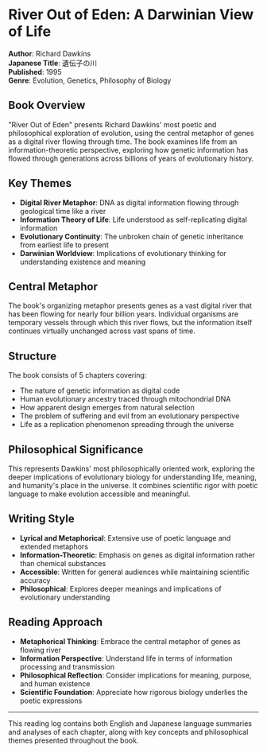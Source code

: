 # River Out of Eden: A Darwinian View of Life

**Author**: Richard Dawkins  
**Japanese Title**: 遺伝子の川  
**Published**: 1995  
**Genre**: Evolution, Genetics, Philosophy of Biology

## Book Overview

"River Out of Eden" presents Richard Dawkins' most poetic and philosophical exploration of evolution, using the central metaphor of genes as a digital river flowing through time. The book examines life from an information-theoretic perspective, exploring how genetic information has flowed through generations across billions of years of evolutionary history.

## Key Themes

- **Digital River Metaphor**: DNA as digital information flowing through geological time like a river
- **Information Theory of Life**: Life understood as self-replicating digital information
- **Evolutionary Continuity**: The unbroken chain of genetic inheritance from earliest life to present
- **Darwinian Worldview**: Implications of evolutionary thinking for understanding existence and meaning

## Central Metaphor

The book's organizing metaphor presents genes as a vast digital river that has been flowing for nearly four billion years. Individual organisms are temporary vessels through which this river flows, but the information itself continues virtually unchanged across vast spans of time.

## Structure

The book consists of 5 chapters covering:
- The nature of genetic information as digital code
- Human evolutionary ancestry traced through mitochondrial DNA
- How apparent design emerges from natural selection
- The problem of suffering and evil from an evolutionary perspective
- Life as a replication phenomenon spreading through the universe

## Philosophical Significance

This represents Dawkins' most philosophically oriented work, exploring the deeper implications of evolutionary biology for understanding life, meaning, and humanity's place in the universe. It combines scientific rigor with poetic language to make evolution accessible and meaningful.

## Writing Style

- **Lyrical and Metaphorical**: Extensive use of poetic language and extended metaphors
- **Information-Theoretic**: Emphasis on genes as digital information rather than chemical substances
- **Accessible**: Written for general audiences while maintaining scientific accuracy
- **Philosophical**: Explores deeper meanings and implications of evolutionary understanding

## Reading Approach

- **Metaphorical Thinking**: Embrace the central metaphor of genes as flowing river
- **Information Perspective**: Understand life in terms of information processing and transmission
- **Philosophical Reflection**: Consider implications for meaning, purpose, and human existence
- **Scientific Foundation**: Appreciate how rigorous biology underlies the poetic expressions

---

This reading log contains both English and Japanese language summaries and analyses of each chapter, along with key concepts and philosophical themes presented throughout the book.